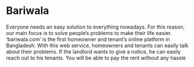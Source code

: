 # Bariwala
 Everyone needs an easy solution to everything nowadays. For this reason, our main focus is to solve people’s problems to make their life easier. ‘bariwala.com’ is the first homeowner and tenant’s online platform in Bangladesh. With this web service, homeowners and tenants can easily talk about their problems. If the landlord wants to give a notice, he can easily reach out to his tenants. You will be able to pay the rent without any hassle
